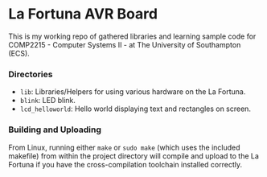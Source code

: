 # La Fortuna AVR Board #

This is my working repo of gathered libraries and learning sample code for COMP2215 - Computer Systems II - at The University of Southampton (ECS).

### Directories ###
* `lib`: Libraries/Helpers for using various hardware on the La Fortuna.
* `blink`: LED blink.
* `lcd_helloworld`: Hello world displaying text and rectangles on screen.

### Building and Uploading ###
From Linux, running either `make` or `sudo make` (which uses the included makefile) from within the project directory will compile and upload to the La Fortuna if you have the cross-compilation toolchain installed correctly.
